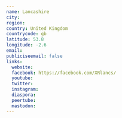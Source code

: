 ```yaml
---
name: Lancashire
city:
region:
country: United Kingdom
countrycode: gb
latitude: 53.8
longitude: -2.6
email:
publiciseemail: false
links:
  website:
  facebook: https://facebook.com/XRlancs/
  youtube:
  twitter:
  instagram:
  diaspora:
  peertube:
  mastodon:
---
```


